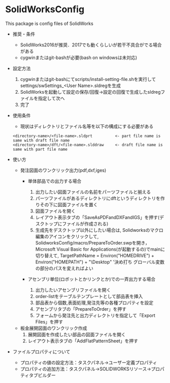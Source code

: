 # SolidWorksConfig
This package is config files of SolidWorks

- 推奨・条件
  - SolidWorks2016が推奨．2017でも動くらしいが若干不具合がでる場合がある
  - cygwinまたはgit-bashが必要(bash on windowsは未対応)

- 設定方法
  1. cygwinまたはgit-bashにてscripts/install-setting-file.shを実行してsettings/swSettings_\<User Name\>.sldregを生成
  1. SolidWorksを起動して設定の保存/回復→設定の回復で生成したsldregファイルを指定して次へ
  1. 完了

- 使用条件
  - 現状はディレクトリとファイル名等を以下の構成にする必要がある
  ```
  <directory-name>/<file-name>.sldprt          <- part file name is same with draft file name
  <directory-name>/dft/<file-name>.slddraw     <- draft file name is same with part file name
  ```

- 使い方
  - 発注図面のワンクリック出力(pdf,dxf,iges)
    - 単体部品での出力する場合
      1. 出力したい図面ファイルの名前をパーツファイルと揃える
      1. パーツファイルがあるディレクトリにdftというディレクトリを作りその下に図面ファイルを置く
      1. 図面ファイルを開く
      1. レイアウト表示タブの「SaveAsPDFandDXFandIGS」を押す(デスクトップにファイルが作成される)
      1. 生成先をデスクトップ以外にしたい場合は, Solidworksのマクロ編集のアイコンをクリックして, SolidworksConfig/macro/PrepareToOrder.swpを開き， Microsoft Visual Basic for Applications(が起動するの)でmainに切り替えて, TargetPathName = Environ("HOMEDRIVE") + Environ("HOMEPATH") + "\Desktop\" '決め打ち グローバル変数 の部分のパスを変えればよい

    - アセンブリ単位(ロボットとかリンクとか)での一斉出力する場合
      1. 出力したいアセンブリファイルを開く
      1. order-listをテーブルテンプレートとして部品表を挿入
      1. 部品表から個数,表面処理,発注先等の各種プロパティを設定
      1. アセンブリタブの「PrepareToOrder」を押す
      1. フォームから発注先と出力ディレクトリを指定して「Export Files」を押す
  - 板金展開図面のワンクリック作成
    1. 展開図面を作成したい部品の図面ファイルを開く
    1. レイアウト表示タブの「AddFlatPatternSheet」を押す

- ファイルプロパティについて
  - プロパティの値の設定方法：タスクパネル->ユーザー定義プロパティ
  - プロパティの追加方法：タスクパネル->SOLIDWORKSリソース->プロパティタブビルダー
